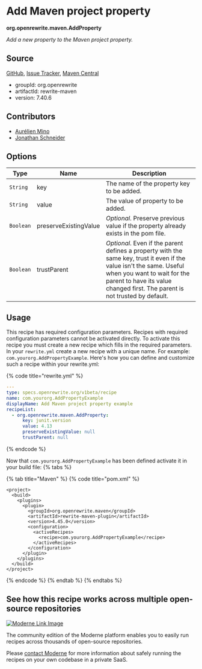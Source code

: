 # Add Maven project property

**org.openrewrite.maven.AddProperty**

_Add a new property to the Maven project property._

## Source

[GitHub](https://github.com/openrewrite/rewrite/blob/main/rewrite-maven/src/main/java/org/openrewrite/maven/AddProperty.java), [Issue Tracker](https://github.com/openrewrite/rewrite/issues), [Maven Central](https://central.sonatype.com/artifact/org.openrewrite/rewrite-maven/7.40.6/jar)

* groupId: org.openrewrite
* artifactId: rewrite-maven
* version: 7.40.6

## Contributors
* [Aurélien Mino](aurelien.mino@gmail.com)
* [Jonathan Schneider](jkschneider@gmail.com)

## Options

| Type | Name | Description |
| -- | -- | -- |
| `String` | key | The name of the property key to be added. |
| `String` | value | The value of property to be added. |
| `Boolean` | preserveExistingValue | *Optional*. Preserve previous value if the property already exists in the pom file. |
| `Boolean` | trustParent | *Optional*. Even if the parent defines a property with the same key, trust it even if the value isn't the same. Useful when you want to wait for the parent to have its value changed first. The parent is not trusted by default. |


## Usage

This recipe has required configuration parameters. Recipes with required configuration parameters cannot be activated directly. To activate this recipe you must create a new recipe which fills in the required parameters. In your `rewrite.yml` create a new recipe with a unique name. For example: `com.yourorg.AddPropertyExample`.
Here's how you can define and customize such a recipe within your rewrite.yml:

{% code title="rewrite.yml" %}
```yaml
---
type: specs.openrewrite.org/v1beta/recipe
name: com.yourorg.AddPropertyExample
displayName: Add Maven project property example
recipeList:
  - org.openrewrite.maven.AddProperty:
      key: junit.version
      value: 4.13
      preserveExistingValue: null
      trustParent: null
```
{% endcode %}

Now that `com.yourorg.AddPropertyExample` has been defined activate it in your build file:
{% tabs %}

{% tab title="Maven" %}
{% code title="pom.xml" %}
```markup
<project>
  <build>
    <plugins>
      <plugin>
        <groupId>org.openrewrite.maven</groupId>
        <artifactId>rewrite-maven-plugin</artifactId>
        <version>4.45.0</version>
        <configuration>
          <activeRecipes>
            <recipe>com.yourorg.AddPropertyExample</recipe>
          </activeRecipes>
        </configuration>
      </plugin>
    </plugins>
  </build>
</project>
```
{% endcode %}
{% endtab %}
{% endtabs %}

## See how this recipe works across multiple open-source repositories

[![Moderne Link Image](/.gitbook/assets/ModerneRecipeButton.png)](https://public.moderne.io/recipes/org.openrewrite.maven.AddProperty)

The community edition of the Moderne platform enables you to easily run recipes across thousands of open-source repositories.

Please [contact Moderne](https://moderne.io/product) for more information about safely running the recipes on your own codebase in a private SaaS.
